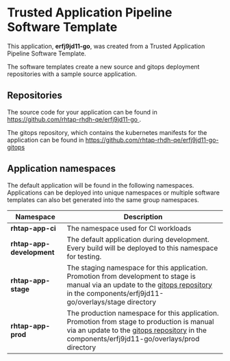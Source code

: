 # Trusted Application Pipeline Software Template

This application, **erfj9jd11-go**, was created from a Trusted Application Pipeline Software Template.

The software templates create a new source and gitops deployment repositories with a sample source application. 

## Repositories

The source code for your application can be found in [https://github.com/rhtap-rhdh-qe/erfj9jd11-go ](https://github.com/rhtap-rhdh-qe/erfj9jd11-go ).
 
The gitops repository, which contains the kubernetes manifests for the application can be found in 
[https://github.com/rhtap-rhdh-qe/erfj9jd11-go-gitops ](https://github.com/rhtap-rhdh-qe/erfj9jd11-go-gitops ) 

## Application namespaces 

The default application will be found in the following namespaces. Applications can be deployed into unique namespaces or multiple software templates can also bet generated into the same group namespaces.  

|  Namespace   |  Description   |  
| -------- | -------- |
| **rhtap-app-ci** | The namespace used for CI workloads |
| **rhtap-app-development** | The default application during development. Every build will be deployed to this namespace for testing. |
| **rhtap-app-stage** | The staging namespace for this application. Promotion from development to stage is manual via an update to the [gitops repository](https://github.com/rhtap-rhdh-qe/erfj9jd11-go-gitops ) in the components/erfj9jd11-go/overlays/stage directory |
| **rhtap-app-prod** | The production namespace for this application. Promotion from stage to production is manual via an update to the [gitops repository](https://github.com/rhtap-rhdh-qe/erfj9jd11-go-gitops ) in the components/erfj9jd11-go/overlays/prod directory |